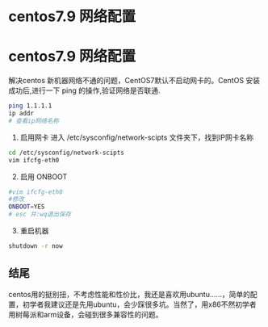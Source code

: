 # centos7.9 网络配置

# centos7.9 网络配置
解决centos 新机器网络不通的问题，CentOS7默认不启动网卡的。CentOS 安装成功后,进行一下 ping 的操作,验证网络是否联通.  
  
```sh
ping 1.1.1.1
ip addr
# 查看ip网络名称
```

1. 启用网卡
进入 /etc/sysconfig/network-scipts 文件夹下，找到IP网卡名称
```sh
cd /etc/sysconfig/network-scipts
vim ifcfg-eth0
```
2. 启用 ONBOOT
```sh
#vim ifcfg-eth0
#修改
ONBOOT=YES
# esc 并:wq退出保存 
```
3. 重启机器
```sh
shutdown -r now
```

## 结尾
centos用的挺别扭，不考虑性能和性价比，我还是喜欢用ubuntu……，简单的配置，初学者我建议还是先用ubuntu，会少踩很多坑。当然了，用x86不然初学者用树莓派和arm设备，会碰到很多兼容性的问题。
